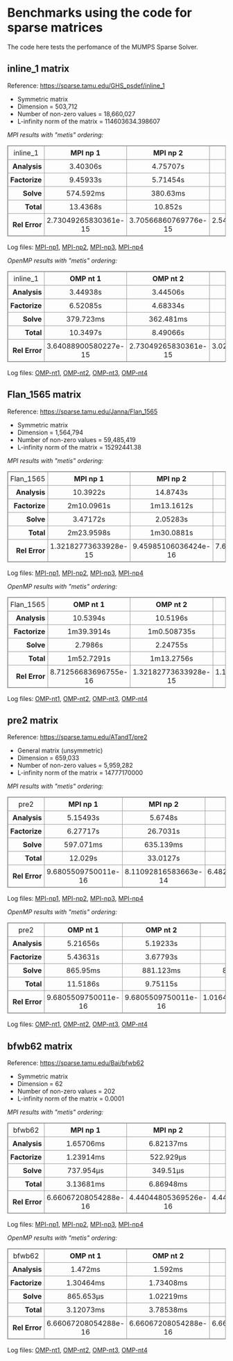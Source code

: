 # Benchmarks using the code for sparse matrices

The code here tests the perfomance of the MUMPS Sparse Solver.

## inline_1 matrix

Reference: https://sparse.tamu.edu/GHS_psdef/inline_1

* Symmetric matrix
* Dimension = 503,712
* Number of non-zero values = 18,660,027
* L-infinity norm of the matrix = 114603634.398607

_MPI results with "metis" ordering:_

<table style="border: 1px solid #979797; border-collapse: collapse;">
  <tr>
    <td style="border: 1px solid #979797; border-collapse: collapse; text-align: center; padding: 5px;">inline_1</td>
    <th style="border: 1px solid #979797; border-collapse: collapse; text-align: center; padding: 5px;">MPI np 1</th>
    <th style="border: 1px solid #979797; border-collapse: collapse; text-align: center; padding: 5px;">MPI np 2</th>
    <th style="border: 1px solid #979797; border-collapse: collapse; text-align: center; padding: 5px;">MPI np 3</th>
    <th style="border: 1px solid #979797; border-collapse: collapse; text-align: center; padding: 5px;">MPI np 4</th>
  </tr>
  <tr>
    <th style="border: 1px solid #979797; border-collapse: collapse; text-align: right; padding: 5px;">Analysis</th>
    <td style="border: 1px solid #979797; border-collapse: collapse; text-align: center; padding: 5px;">3.40306s</td>
    <td style="border: 1px solid #979797; border-collapse: collapse; text-align: center; padding: 5px;">4.75707s</td>
    <td style="border: 1px solid #979797; border-collapse: collapse; text-align: center; padding: 5px;">4.83009s</td>
    <td style="border: 1px solid #979797; border-collapse: collapse; text-align: center; padding: 5px;">3.946s</td>
  </tr>
  <tr>
    <th style="border: 1px solid #979797; border-collapse: collapse; text-align: right; padding: 5px;">Factorize</th>
    <td style="border: 1px solid #979797; border-collapse: collapse; text-align: center; padding: 5px;">9.45933s</td>
    <td style="border: 1px solid #979797; border-collapse: collapse; text-align: center; padding: 5px;">5.71454s</td>
    <td style="border: 1px solid #979797; border-collapse: collapse; text-align: center; padding: 5px;">12.6761s</td>
    <td style="border: 1px solid #979797; border-collapse: collapse; text-align: center; padding: 5px;">11.51s</td>
  </tr>
  <tr>
    <th style="border: 1px solid #979797; border-collapse: collapse; text-align: right; padding: 5px;">Solve</th>
    <td style="border: 1px solid #979797; border-collapse: collapse; text-align: center; padding: 5px;">574.592ms</td>
    <td style="border: 1px solid #979797; border-collapse: collapse; text-align: center; padding: 5px;">380.63ms</td>
    <td style="border: 1px solid #979797; border-collapse: collapse; text-align: center; padding: 5px;">789.268ms</td>
    <td style="border: 1px solid #979797; border-collapse: collapse; text-align: center; padding: 5px;">1.09131s</td>
  </tr>
  <tr>
    <th style="border: 1px solid #979797; border-collapse: collapse; text-align: right; padding: 5px;">Total</th>
    <td style="border: 1px solid #979797; border-collapse: collapse; text-align: center; padding: 5px;">13.4368s</td>
    <td style="border: 1px solid #979797; border-collapse: collapse; text-align: center; padding: 5px;">10.852s</td>
    <td style="border: 1px solid #979797; border-collapse: collapse; text-align: center; padding: 5px;">18.2952s</td>
    <td style="border: 1px solid #979797; border-collapse: collapse; text-align: center; padding: 5px;">16.5469s</td>
  </tr>
  <tr>
    <th style="border: 1px solid #979797; border-collapse: collapse; text-align: right; padding: 5px;">Rel Error</th>
    <td style="border: 1px solid #979797; border-collapse: collapse; text-align: center; padding: 5px;">2.73049265830361e-15</td>
    <td style="border: 1px solid #979797; border-collapse: collapse; text-align: center; padding: 5px;">3.70566860769776e-15</td>
    <td style="border: 1px solid #979797; border-collapse: collapse; text-align: center; padding: 5px;">2.54764716779221e-15</td>
    <td style="border: 1px solid #979797; border-collapse: collapse; text-align: center; padding: 5px;">3.14442907665431e-15</td>
  </tr>
</table>


Log files: [MPI-np1](https://github.com/cpmech/laclib/blob/main/benchmarks/sparse/results/mumps_inline_1_metis_mpi1.txt), 
[MPI-np2](https://github.com/cpmech/laclib/blob/main/benchmarks/sparse/results/mumps_inline_1_metis_mpi2.txt), 
[MPI-np3](https://github.com/cpmech/laclib/blob/main/benchmarks/sparse/results/mumps_inline_1_metis_mpi3.txt), 
[MPI-np4](https://github.com/cpmech/laclib/blob/main/benchmarks/sparse/results/mumps_inline_1_metis_mpi4.txt)

_OpenMP results with "metis" ordering:_

<table style="border: 1px solid #979797; border-collapse: collapse;">
  <tr>
    <td style="border: 1px solid #979797; border-collapse: collapse; text-align: center; padding: 5px;">inline_1</td>
    <th style="border: 1px solid #979797; border-collapse: collapse; text-align: center; padding: 5px;">OMP nt 1</th>
    <th style="border: 1px solid #979797; border-collapse: collapse; text-align: center; padding: 5px;">OMP nt 2</th>
    <th style="border: 1px solid #979797; border-collapse: collapse; text-align: center; padding: 5px;">OMP nt 3</th>
    <th style="border: 1px solid #979797; border-collapse: collapse; text-align: center; padding: 5px;">OMP nt 4</th>
  </tr>
  <tr>
    <th style="border: 1px solid #979797; border-collapse: collapse; text-align: right; padding: 5px;">Analysis</th>
    <td style="border: 1px solid #979797; border-collapse: collapse; text-align: center; padding: 5px;">3.44938s</td>
    <td style="border: 1px solid #979797; border-collapse: collapse; text-align: center; padding: 5px;">3.44506s</td>
    <td style="border: 1px solid #979797; border-collapse: collapse; text-align: center; padding: 5px;">3.45808s</td>
    <td style="border: 1px solid #979797; border-collapse: collapse; text-align: center; padding: 5px;">3.5535s</td>
  </tr>
  <tr>
    <th style="border: 1px solid #979797; border-collapse: collapse; text-align: right; padding: 5px;">Factorize</th>
    <td style="border: 1px solid #979797; border-collapse: collapse; text-align: center; padding: 5px;">6.52085s</td>
    <td style="border: 1px solid #979797; border-collapse: collapse; text-align: center; padding: 5px;">4.68334s</td>
    <td style="border: 1px solid #979797; border-collapse: collapse; text-align: center; padding: 5px;">4.05122s</td>
    <td style="border: 1px solid #979797; border-collapse: collapse; text-align: center; padding: 5px;">4.45913s</td>
  </tr>
  <tr>
    <th style="border: 1px solid #979797; border-collapse: collapse; text-align: right; padding: 5px;">Solve</th>
    <td style="border: 1px solid #979797; border-collapse: collapse; text-align: center; padding: 5px;">379.723ms</td>
    <td style="border: 1px solid #979797; border-collapse: collapse; text-align: center; padding: 5px;">362.481ms</td>
    <td style="border: 1px solid #979797; border-collapse: collapse; text-align: center; padding: 5px;">358.082ms</td>
    <td style="border: 1px solid #979797; border-collapse: collapse; text-align: center; padding: 5px;">363.15ms</td>
  </tr>
  <tr>
    <th style="border: 1px solid #979797; border-collapse: collapse; text-align: right; padding: 5px;">Total</th>
    <td style="border: 1px solid #979797; border-collapse: collapse; text-align: center; padding: 5px;">10.3497s</td>
    <td style="border: 1px solid #979797; border-collapse: collapse; text-align: center; padding: 5px;">8.49066s</td>
    <td style="border: 1px solid #979797; border-collapse: collapse; text-align: center; padding: 5px;">7.86716s</td>
    <td style="border: 1px solid #979797; border-collapse: collapse; text-align: center; padding: 5px;">8.37555s</td>
  </tr>
  <tr>
    <th style="border: 1px solid #979797; border-collapse: collapse; text-align: right; padding: 5px;">Rel Error</th>
    <td style="border: 1px solid #979797; border-collapse: collapse; text-align: center; padding: 5px;">3.64088900580227e-15</td>
    <td style="border: 1px solid #979797; border-collapse: collapse; text-align: center; padding: 5px;">2.73049265830361e-15</td>
    <td style="border: 1px solid #979797; border-collapse: collapse; text-align: center; padding: 5px;">3.02812448452495e-15</td>
    <td style="border: 1px solid #979797; border-collapse: collapse; text-align: center; padding: 5px;">2.62517000520804e-15</td>
  </tr>
</table>


Log files: [OMP-nt1](https://github.com/cpmech/laclib/blob/main/benchmarks/sparse/results/mumps_inline_1_metis_omp1.txt), 
[OMP-nt2](https://github.com/cpmech/laclib/blob/main/benchmarks/sparse/results/mumps_inline_1_metis_omp2.txt), 
[OMP-nt3](https://github.com/cpmech/laclib/blob/main/benchmarks/sparse/results/mumps_inline_1_metis_omp3.txt), 
[OMP-nt4](https://github.com/cpmech/laclib/blob/main/benchmarks/sparse/results/mumps_inline_1_metis_omp4.txt)


## Flan_1565 matrix

Reference: https://sparse.tamu.edu/Janna/Flan_1565

* Symmetric matrix
* Dimension = 1,564,794
* Number of non-zero values = 59,485,419
* L-infinity norm of the matrix = 15292441.38

_MPI results with "metis" ordering:_

<table style="border: 1px solid #979797; border-collapse: collapse;">
  <tr>
    <td style="border: 1px solid #979797; border-collapse: collapse; text-align: center; padding: 5px;">Flan_1565</td>
    <th style="border: 1px solid #979797; border-collapse: collapse; text-align: center; padding: 5px;">MPI np 1</th>
    <th style="border: 1px solid #979797; border-collapse: collapse; text-align: center; padding: 5px;">MPI np 2</th>
    <th style="border: 1px solid #979797; border-collapse: collapse; text-align: center; padding: 5px;">MPI np 3</th>
    <th style="border: 1px solid #979797; border-collapse: collapse; text-align: center; padding: 5px;">MPI np 4</th>
  </tr>
  <tr>
    <th style="border: 1px solid #979797; border-collapse: collapse; text-align: right; padding: 5px;">Analysis</th>
    <td style="border: 1px solid #979797; border-collapse: collapse; text-align: center; padding: 5px;">10.3922s</td>
    <td style="border: 1px solid #979797; border-collapse: collapse; text-align: center; padding: 5px;">14.8743s</td>
    <td style="border: 1px solid #979797; border-collapse: collapse; text-align: center; padding: 5px;">15.2883s</td>
    <td style="border: 1px solid #979797; border-collapse: collapse; text-align: center; padding: 5px;">11.3234s</td>
  </tr>
  <tr>
    <th style="border: 1px solid #979797; border-collapse: collapse; text-align: right; padding: 5px;">Factorize</th>
    <td style="border: 1px solid #979797; border-collapse: collapse; text-align: center; padding: 5px;">2m10.0961s</td>
    <td style="border: 1px solid #979797; border-collapse: collapse; text-align: center; padding: 5px;">1m13.1612s</td>
    <td style="border: 1px solid #979797; border-collapse: collapse; text-align: center; padding: 5px;">1m48.9027s</td>
    <td style="border: 1px solid #979797; border-collapse: collapse; text-align: center; padding: 5px;">1m56.9913s</td>
  </tr>
  <tr>
    <th style="border: 1px solid #979797; border-collapse: collapse; text-align: right; padding: 5px;">Solve</th>
    <td style="border: 1px solid #979797; border-collapse: collapse; text-align: center; padding: 5px;">3.47172s</td>
    <td style="border: 1px solid #979797; border-collapse: collapse; text-align: center; padding: 5px;">2.05283s</td>
    <td style="border: 1px solid #979797; border-collapse: collapse; text-align: center; padding: 5px;">3.71749s</td>
    <td style="border: 1px solid #979797; border-collapse: collapse; text-align: center; padding: 5px;">4.27242s</td>
  </tr>
  <tr>
    <th style="border: 1px solid #979797; border-collapse: collapse; text-align: right; padding: 5px;">Total</th>
    <td style="border: 1px solid #979797; border-collapse: collapse; text-align: center; padding: 5px;">2m23.9598s</td>
    <td style="border: 1px solid #979797; border-collapse: collapse; text-align: center; padding: 5px;">1m30.0881s</td>
    <td style="border: 1px solid #979797; border-collapse: collapse; text-align: center; padding: 5px;">2m7.90819s</td>
    <td style="border: 1px solid #979797; border-collapse: collapse; text-align: center; padding: 5px;">2m12.5867s</td>
  </tr>
  <tr>
    <th style="border: 1px solid #979797; border-collapse: collapse; text-align: right; padding: 5px;">Rel Error</th>
    <td style="border: 1px solid #979797; border-collapse: collapse; text-align: center; padding: 5px;">1.32182773633928e-15</td>
    <td style="border: 1px solid #979797; border-collapse: collapse; text-align: center; padding: 5px;">9.45985106036424e-16</td>
    <td style="border: 1px solid #979797; border-collapse: collapse; text-align: center; padding: 5px;">7.60933386092231e-16</td>
    <td style="border: 1px solid #979797; border-collapse: collapse; text-align: center; padding: 5px;">8.07731577360457e-16</td>
  </tr>
</table>


Log files: [MPI-np1](https://github.com/cpmech/laclib/blob/main/benchmarks/sparse/results/mumps_Flan_1565_metis_mpi1.txt), 
[MPI-np2](https://github.com/cpmech/laclib/blob/main/benchmarks/sparse/results/mumps_Flan_1565_metis_mpi2.txt), 
[MPI-np3](https://github.com/cpmech/laclib/blob/main/benchmarks/sparse/results/mumps_Flan_1565_metis_mpi3.txt), 
[MPI-np4](https://github.com/cpmech/laclib/blob/main/benchmarks/sparse/results/mumps_Flan_1565_metis_mpi4.txt)

_OpenMP results with "metis" ordering:_

<table style="border: 1px solid #979797; border-collapse: collapse;">
  <tr>
    <td style="border: 1px solid #979797; border-collapse: collapse; text-align: center; padding: 5px;">Flan_1565</td>
    <th style="border: 1px solid #979797; border-collapse: collapse; text-align: center; padding: 5px;">OMP nt 1</th>
    <th style="border: 1px solid #979797; border-collapse: collapse; text-align: center; padding: 5px;">OMP nt 2</th>
    <th style="border: 1px solid #979797; border-collapse: collapse; text-align: center; padding: 5px;">OMP nt 3</th>
    <th style="border: 1px solid #979797; border-collapse: collapse; text-align: center; padding: 5px;">OMP nt 4</th>
  </tr>
  <tr>
    <th style="border: 1px solid #979797; border-collapse: collapse; text-align: right; padding: 5px;">Analysis</th>
    <td style="border: 1px solid #979797; border-collapse: collapse; text-align: center; padding: 5px;">10.5394s</td>
    <td style="border: 1px solid #979797; border-collapse: collapse; text-align: center; padding: 5px;">10.5196s</td>
    <td style="border: 1px solid #979797; border-collapse: collapse; text-align: center; padding: 5px;">10.519s</td>
    <td style="border: 1px solid #979797; border-collapse: collapse; text-align: center; padding: 5px;">10.528s</td>
  </tr>
  <tr>
    <th style="border: 1px solid #979797; border-collapse: collapse; text-align: right; padding: 5px;">Factorize</th>
    <td style="border: 1px solid #979797; border-collapse: collapse; text-align: center; padding: 5px;">1m39.3914s</td>
    <td style="border: 1px solid #979797; border-collapse: collapse; text-align: center; padding: 5px;">1m0.508735s</td>
    <td style="border: 1px solid #979797; border-collapse: collapse; text-align: center; padding: 5px;">47.5214s</td>
    <td style="border: 1px solid #979797; border-collapse: collapse; text-align: center; padding: 5px;">45.494s</td>
  </tr>
  <tr>
    <th style="border: 1px solid #979797; border-collapse: collapse; text-align: right; padding: 5px;">Solve</th>
    <td style="border: 1px solid #979797; border-collapse: collapse; text-align: center; padding: 5px;">2.7986s</td>
    <td style="border: 1px solid #979797; border-collapse: collapse; text-align: center; padding: 5px;">2.24755s</td>
    <td style="border: 1px solid #979797; border-collapse: collapse; text-align: center; padding: 5px;">2.14461s</td>
    <td style="border: 1px solid #979797; border-collapse: collapse; text-align: center; padding: 5px;">2.11608s</td>
  </tr>
  <tr>
    <th style="border: 1px solid #979797; border-collapse: collapse; text-align: right; padding: 5px;">Total</th>
    <td style="border: 1px solid #979797; border-collapse: collapse; text-align: center; padding: 5px;">1m52.7291s</td>
    <td style="border: 1px solid #979797; border-collapse: collapse; text-align: center; padding: 5px;">1m13.2756s</td>
    <td style="border: 1px solid #979797; border-collapse: collapse; text-align: center; padding: 5px;">1m0.184807s</td>
    <td style="border: 1px solid #979797; border-collapse: collapse; text-align: center; padding: 5px;">58.1379s</td>
  </tr>
  <tr>
    <th style="border: 1px solid #979797; border-collapse: collapse; text-align: right; padding: 5px;">Rel Error</th>
    <td style="border: 1px solid #979797; border-collapse: collapse; text-align: center; padding: 5px;">8.71256683696755e-16</td>
    <td style="border: 1px solid #979797; border-collapse: collapse; text-align: center; padding: 5px;">1.32182773633928e-15</td>
    <td style="border: 1px solid #979797; border-collapse: collapse; text-align: center; padding: 5px;">1.10269771476307e-15</td>
    <td style="border: 1px solid #979797; border-collapse: collapse; text-align: center; padding: 5px;">8.48329658776785e-16</td>
  </tr>
</table>


Log files: [OMP-nt1](https://github.com/cpmech/laclib/blob/main/benchmarks/sparse/results/mumps_Flan_1565_metis_omp1.txt), 
[OMP-nt2](https://github.com/cpmech/laclib/blob/main/benchmarks/sparse/results/mumps_Flan_1565_metis_omp2.txt), 
[OMP-nt3](https://github.com/cpmech/laclib/blob/main/benchmarks/sparse/results/mumps_Flan_1565_metis_omp3.txt), 
[OMP-nt4](https://github.com/cpmech/laclib/blob/main/benchmarks/sparse/results/mumps_Flan_1565_metis_omp4.txt)


## pre2 matrix

Reference: https://sparse.tamu.edu/ATandT/pre2

* General matrix (unsymmetric)
* Dimension = 659,033
* Number of non-zero values = 5,959,282
* L-infinity norm of the matrix = 14777170000

_MPI results with "metis" ordering:_

<table style="border: 1px solid #979797; border-collapse: collapse;">
  <tr>
    <td style="border: 1px solid #979797; border-collapse: collapse; text-align: center; padding: 5px;">pre2</td>
    <th style="border: 1px solid #979797; border-collapse: collapse; text-align: center; padding: 5px;">MPI np 1</th>
    <th style="border: 1px solid #979797; border-collapse: collapse; text-align: center; padding: 5px;">MPI np 2</th>
    <th style="border: 1px solid #979797; border-collapse: collapse; text-align: center; padding: 5px;">MPI np 3</th>
    <th style="border: 1px solid #979797; border-collapse: collapse; text-align: center; padding: 5px;">MPI np 4</th>
  </tr>
  <tr>
    <th style="border: 1px solid #979797; border-collapse: collapse; text-align: right; padding: 5px;">Analysis</th>
    <td style="border: 1px solid #979797; border-collapse: collapse; text-align: center; padding: 5px;">5.15493s</td>
    <td style="border: 1px solid #979797; border-collapse: collapse; text-align: center; padding: 5px;">5.6748s</td>
    <td style="border: 1px solid #979797; border-collapse: collapse; text-align: center; padding: 5px;">5.8101s</td>
    <td style="border: 1px solid #979797; border-collapse: collapse; text-align: center; padding: 5px;">4.2046s</td>
  </tr>
  <tr>
    <th style="border: 1px solid #979797; border-collapse: collapse; text-align: right; padding: 5px;">Factorize</th>
    <td style="border: 1px solid #979797; border-collapse: collapse; text-align: center; padding: 5px;">6.27717s</td>
    <td style="border: 1px solid #979797; border-collapse: collapse; text-align: center; padding: 5px;">26.7031s</td>
    <td style="border: 1px solid #979797; border-collapse: collapse; text-align: center; padding: 5px;">54.4574s</td>
    <td style="border: 1px solid #979797; border-collapse: collapse; text-align: center; padding: 5px;">3m55.9072s</td>
  </tr>
  <tr>
    <th style="border: 1px solid #979797; border-collapse: collapse; text-align: right; padding: 5px;">Solve</th>
    <td style="border: 1px solid #979797; border-collapse: collapse; text-align: center; padding: 5px;">597.071ms</td>
    <td style="border: 1px solid #979797; border-collapse: collapse; text-align: center; padding: 5px;">635.139ms</td>
    <td style="border: 1px solid #979797; border-collapse: collapse; text-align: center; padding: 5px;">2.19667s</td>
    <td style="border: 1px solid #979797; border-collapse: collapse; text-align: center; padding: 5px;">4.42291s</td>
  </tr>
  <tr>
    <th style="border: 1px solid #979797; border-collapse: collapse; text-align: right; padding: 5px;">Total</th>
    <td style="border: 1px solid #979797; border-collapse: collapse; text-align: center; padding: 5px;">12.029s</td>
    <td style="border: 1px solid #979797; border-collapse: collapse; text-align: center; padding: 5px;">33.0127s</td>
    <td style="border: 1px solid #979797; border-collapse: collapse; text-align: center; padding: 5px;">1m2.42613s</td>
    <td style="border: 1px solid #979797; border-collapse: collapse; text-align: center; padding: 5px;">4m4.53436s</td>
  </tr>
  <tr>
    <th style="border: 1px solid #979797; border-collapse: collapse; text-align: right; padding: 5px;">Rel Error</th>
    <td style="border: 1px solid #979797; border-collapse: collapse; text-align: center; padding: 5px;">9.6805509750011e-16</td>
    <td style="border: 1px solid #979797; border-collapse: collapse; text-align: center; padding: 5px;">8.11092816583663e-14</td>
    <td style="border: 1px solid #979797; border-collapse: collapse; text-align: center; padding: 5px;">6.48220787627523e-13</td>
    <td style="border: 1px solid #979797; border-collapse: collapse; text-align: center; padding: 5px;">1.19134703922624e-10</td>
  </tr>
</table>


Log files: [MPI-np1](https://github.com/cpmech/laclib/blob/main/benchmarks/sparse/results/mumps_pre2_metis_mpi1.txt), 
[MPI-np2](https://github.com/cpmech/laclib/blob/main/benchmarks/sparse/results/mumps_pre2_metis_mpi2.txt), 
[MPI-np3](https://github.com/cpmech/laclib/blob/main/benchmarks/sparse/results/mumps_pre2_metis_mpi3.txt), 
[MPI-np4](https://github.com/cpmech/laclib/blob/main/benchmarks/sparse/results/mumps_pre2_metis_mpi4.txt)

_OpenMP results with "metis" ordering:_

<table style="border: 1px solid #979797; border-collapse: collapse;">
  <tr>
    <td style="border: 1px solid #979797; border-collapse: collapse; text-align: center; padding: 5px;">pre2</td>
    <th style="border: 1px solid #979797; border-collapse: collapse; text-align: center; padding: 5px;">OMP nt 1</th>
    <th style="border: 1px solid #979797; border-collapse: collapse; text-align: center; padding: 5px;">OMP nt 2</th>
    <th style="border: 1px solid #979797; border-collapse: collapse; text-align: center; padding: 5px;">OMP nt 3</th>
    <th style="border: 1px solid #979797; border-collapse: collapse; text-align: center; padding: 5px;">OMP nt 4</th>
  </tr>
  <tr>
    <th style="border: 1px solid #979797; border-collapse: collapse; text-align: right; padding: 5px;">Analysis</th>
    <td style="border: 1px solid #979797; border-collapse: collapse; text-align: center; padding: 5px;">5.21656s</td>
    <td style="border: 1px solid #979797; border-collapse: collapse; text-align: center; padding: 5px;">5.19233s</td>
    <td style="border: 1px solid #979797; border-collapse: collapse; text-align: center; padding: 5px;">5.19357s</td>
    <td style="border: 1px solid #979797; border-collapse: collapse; text-align: center; padding: 5px;">5.19257s</td>
  </tr>
  <tr>
    <th style="border: 1px solid #979797; border-collapse: collapse; text-align: right; padding: 5px;">Factorize</th>
    <td style="border: 1px solid #979797; border-collapse: collapse; text-align: center; padding: 5px;">5.43631s</td>
    <td style="border: 1px solid #979797; border-collapse: collapse; text-align: center; padding: 5px;">3.67793s</td>
    <td style="border: 1px solid #979797; border-collapse: collapse; text-align: center; padding: 5px;">3.13079s</td>
    <td style="border: 1px solid #979797; border-collapse: collapse; text-align: center; padding: 5px;">2.98437s</td>
  </tr>
  <tr>
    <th style="border: 1px solid #979797; border-collapse: collapse; text-align: right; padding: 5px;">Solve</th>
    <td style="border: 1px solid #979797; border-collapse: collapse; text-align: center; padding: 5px;">865.95ms</td>
    <td style="border: 1px solid #979797; border-collapse: collapse; text-align: center; padding: 5px;">881.123ms</td>
    <td style="border: 1px solid #979797; border-collapse: collapse; text-align: center; padding: 5px;">899.008ms</td>
    <td style="border: 1px solid #979797; border-collapse: collapse; text-align: center; padding: 5px;">900.194ms</td>
  </tr>
  <tr>
    <th style="border: 1px solid #979797; border-collapse: collapse; text-align: right; padding: 5px;">Total</th>
    <td style="border: 1px solid #979797; border-collapse: collapse; text-align: center; padding: 5px;">11.5186s</td>
    <td style="border: 1px solid #979797; border-collapse: collapse; text-align: center; padding: 5px;">9.75115s</td>
    <td style="border: 1px solid #979797; border-collapse: collapse; text-align: center; padding: 5px;">9.22311s</td>
    <td style="border: 1px solid #979797; border-collapse: collapse; text-align: center; padding: 5px;">9.0769s</td>
  </tr>
  <tr>
    <th style="border: 1px solid #979797; border-collapse: collapse; text-align: right; padding: 5px;">Rel Error</th>
    <td style="border: 1px solid #979797; border-collapse: collapse; text-align: center; padding: 5px;">9.6805509750011e-16</td>
    <td style="border: 1px solid #979797; border-collapse: collapse; text-align: center; padding: 5px;">9.6805509750011e-16</td>
    <td style="border: 1px solid #979797; border-collapse: collapse; text-align: center; padding: 5px;">1.01645785237512e-15</td>
    <td style="border: 1px solid #979797; border-collapse: collapse; text-align: center; padding: 5px;">9.51920845875108e-16</td>
  </tr>
</table>


Log files: [OMP-nt1](https://github.com/cpmech/laclib/blob/main/benchmarks/sparse/results/mumps_pre2_metis_omp1.txt), 
[OMP-nt2](https://github.com/cpmech/laclib/blob/main/benchmarks/sparse/results/mumps_pre2_metis_omp2.txt), 
[OMP-nt3](https://github.com/cpmech/laclib/blob/main/benchmarks/sparse/results/mumps_pre2_metis_omp3.txt), 
[OMP-nt4](https://github.com/cpmech/laclib/blob/main/benchmarks/sparse/results/mumps_pre2_metis_omp4.txt)


## bfwb62 matrix

Reference: https://sparse.tamu.edu/Bai/bfwb62

* Symmetric matrix
* Dimension = 62
* Number of non-zero values = 202
* L-infinity norm of the matrix = 0.0001

_MPI results with "metis" ordering:_

<table style="border: 1px solid #979797; border-collapse: collapse;">
  <tr>
    <td style="border: 1px solid #979797; border-collapse: collapse; text-align: center; padding: 5px;">bfwb62</td>
    <th style="border: 1px solid #979797; border-collapse: collapse; text-align: center; padding: 5px;">MPI np 1</th>
    <th style="border: 1px solid #979797; border-collapse: collapse; text-align: center; padding: 5px;">MPI np 2</th>
    <th style="border: 1px solid #979797; border-collapse: collapse; text-align: center; padding: 5px;">MPI np 3</th>
    <th style="border: 1px solid #979797; border-collapse: collapse; text-align: center; padding: 5px;">MPI np 4</th>
  </tr>
  <tr>
    <th style="border: 1px solid #979797; border-collapse: collapse; text-align: right; padding: 5px;">Analysis</th>
    <td style="border: 1px solid #979797; border-collapse: collapse; text-align: center; padding: 5px;">1.65706ms</td>
    <td style="border: 1px solid #979797; border-collapse: collapse; text-align: center; padding: 5px;">6.82137ms</td>
    <td style="border: 1px solid #979797; border-collapse: collapse; text-align: center; padding: 5px;">9.39875ms</td>
    <td style="border: 1px solid #979797; border-collapse: collapse; text-align: center; padding: 5px;">9.6463ms</td>
  </tr>
  <tr>
    <th style="border: 1px solid #979797; border-collapse: collapse; text-align: right; padding: 5px;">Factorize</th>
    <td style="border: 1px solid #979797; border-collapse: collapse; text-align: center; padding: 5px;">1.23914ms</td>
    <td style="border: 1px solid #979797; border-collapse: collapse; text-align: center; padding: 5px;">522.929µs</td>
    <td style="border: 1px solid #979797; border-collapse: collapse; text-align: center; padding: 5px;">1.49909ms</td>
    <td style="border: 1px solid #979797; border-collapse: collapse; text-align: center; padding: 5px;">1.51086ms</td>
  </tr>
  <tr>
    <th style="border: 1px solid #979797; border-collapse: collapse; text-align: right; padding: 5px;">Solve</th>
    <td style="border: 1px solid #979797; border-collapse: collapse; text-align: center; padding: 5px;">737.954µs</td>
    <td style="border: 1px solid #979797; border-collapse: collapse; text-align: center; padding: 5px;">349.51µs</td>
    <td style="border: 1px solid #979797; border-collapse: collapse; text-align: center; padding: 5px;">875.871µs</td>
    <td style="border: 1px solid #979797; border-collapse: collapse; text-align: center; padding: 5px;">987.304µs</td>
  </tr>
  <tr>
    <th style="border: 1px solid #979797; border-collapse: collapse; text-align: right; padding: 5px;">Total</th>
    <td style="border: 1px solid #979797; border-collapse: collapse; text-align: center; padding: 5px;">3.13681ms</td>
    <td style="border: 1px solid #979797; border-collapse: collapse; text-align: center; padding: 5px;">6.86948ms</td>
    <td style="border: 1px solid #979797; border-collapse: collapse; text-align: center; padding: 5px;">10.2558ms</td>
    <td style="border: 1px solid #979797; border-collapse: collapse; text-align: center; padding: 5px;">11.1412ms</td>
  </tr>
  <tr>
    <th style="border: 1px solid #979797; border-collapse: collapse; text-align: right; padding: 5px;">Rel Error</th>
    <td style="border: 1px solid #979797; border-collapse: collapse; text-align: center; padding: 5px;">6.66067208054288e-16</td>
    <td style="border: 1px solid #979797; border-collapse: collapse; text-align: center; padding: 5px;">4.44044805369526e-16</td>
    <td style="border: 1px solid #979797; border-collapse: collapse; text-align: center; padding: 5px;">4.44044805369526e-16</td>
    <td style="border: 1px solid #979797; border-collapse: collapse; text-align: center; padding: 5px;">4.44044805369526e-16</td>
  </tr>
</table>


Log files: [MPI-np1](https://github.com/cpmech/laclib/blob/main/benchmarks/sparse/results/mumps_bfwb62_metis_mpi1.txt), 
[MPI-np2](https://github.com/cpmech/laclib/blob/main/benchmarks/sparse/results/mumps_bfwb62_metis_mpi2.txt), 
[MPI-np3](https://github.com/cpmech/laclib/blob/main/benchmarks/sparse/results/mumps_bfwb62_metis_mpi3.txt), 
[MPI-np4](https://github.com/cpmech/laclib/blob/main/benchmarks/sparse/results/mumps_bfwb62_metis_mpi4.txt)

_OpenMP results with "metis" ordering:_

<table style="border: 1px solid #979797; border-collapse: collapse;">
  <tr>
    <td style="border: 1px solid #979797; border-collapse: collapse; text-align: center; padding: 5px;">bfwb62</td>
    <th style="border: 1px solid #979797; border-collapse: collapse; text-align: center; padding: 5px;">OMP nt 1</th>
    <th style="border: 1px solid #979797; border-collapse: collapse; text-align: center; padding: 5px;">OMP nt 2</th>
    <th style="border: 1px solid #979797; border-collapse: collapse; text-align: center; padding: 5px;">OMP nt 3</th>
    <th style="border: 1px solid #979797; border-collapse: collapse; text-align: center; padding: 5px;">OMP nt 4</th>
  </tr>
  <tr>
    <th style="border: 1px solid #979797; border-collapse: collapse; text-align: right; padding: 5px;">Analysis</th>
    <td style="border: 1px solid #979797; border-collapse: collapse; text-align: center; padding: 5px;">1.472ms</td>
    <td style="border: 1px solid #979797; border-collapse: collapse; text-align: center; padding: 5px;">1.592ms</td>
    <td style="border: 1px solid #979797; border-collapse: collapse; text-align: center; padding: 5px;">1.71381ms</td>
    <td style="border: 1px solid #979797; border-collapse: collapse; text-align: center; padding: 5px;">1.69621ms</td>
  </tr>
  <tr>
    <th style="border: 1px solid #979797; border-collapse: collapse; text-align: right; padding: 5px;">Factorize</th>
    <td style="border: 1px solid #979797; border-collapse: collapse; text-align: center; padding: 5px;">1.30464ms</td>
    <td style="border: 1px solid #979797; border-collapse: collapse; text-align: center; padding: 5px;">1.73408ms</td>
    <td style="border: 1px solid #979797; border-collapse: collapse; text-align: center; padding: 5px;">2.10924ms</td>
    <td style="border: 1px solid #979797; border-collapse: collapse; text-align: center; padding: 5px;">2.32642ms</td>
  </tr>
  <tr>
    <th style="border: 1px solid #979797; border-collapse: collapse; text-align: right; padding: 5px;">Solve</th>
    <td style="border: 1px solid #979797; border-collapse: collapse; text-align: center; padding: 5px;">865.653µs</td>
    <td style="border: 1px solid #979797; border-collapse: collapse; text-align: center; padding: 5px;">1.02219ms</td>
    <td style="border: 1px solid #979797; border-collapse: collapse; text-align: center; padding: 5px;">1.42462ms</td>
    <td style="border: 1px solid #979797; border-collapse: collapse; text-align: center; padding: 5px;">1.02738ms</td>
  </tr>
  <tr>
    <th style="border: 1px solid #979797; border-collapse: collapse; text-align: right; padding: 5px;">Total</th>
    <td style="border: 1px solid #979797; border-collapse: collapse; text-align: center; padding: 5px;">3.12073ms</td>
    <td style="border: 1px solid #979797; border-collapse: collapse; text-align: center; padding: 5px;">3.78538ms</td>
    <td style="border: 1px solid #979797; border-collapse: collapse; text-align: center; padding: 5px;">4.63669ms</td>
    <td style="border: 1px solid #979797; border-collapse: collapse; text-align: center; padding: 5px;">4.42813ms</td>
  </tr>
  <tr>
    <th style="border: 1px solid #979797; border-collapse: collapse; text-align: right; padding: 5px;">Rel Error</th>
    <td style="border: 1px solid #979797; border-collapse: collapse; text-align: center; padding: 5px;">6.66067208054288e-16</td>
    <td style="border: 1px solid #979797; border-collapse: collapse; text-align: center; padding: 5px;">6.66067208054288e-16</td>
    <td style="border: 1px solid #979797; border-collapse: collapse; text-align: center; padding: 5px;">6.66067208054288e-16</td>
    <td style="border: 1px solid #979797; border-collapse: collapse; text-align: center; padding: 5px;">6.66067208054288e-16</td>
  </tr>
</table>


Log files: [OMP-nt1](https://github.com/cpmech/laclib/blob/main/benchmarks/sparse/results/mumps_bfwb62_metis_omp1.txt), 
[OMP-nt2](https://github.com/cpmech/laclib/blob/main/benchmarks/sparse/results/mumps_bfwb62_metis_omp2.txt), 
[OMP-nt3](https://github.com/cpmech/laclib/blob/main/benchmarks/sparse/results/mumps_bfwb62_metis_omp3.txt), 
[OMP-nt4](https://github.com/cpmech/laclib/blob/main/benchmarks/sparse/results/mumps_bfwb62_metis_omp4.txt)


